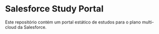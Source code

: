 # Salesforce Study Portal

Este repositório contém um portal estático de estudos para o plano multi-cloud da Salesforce.
